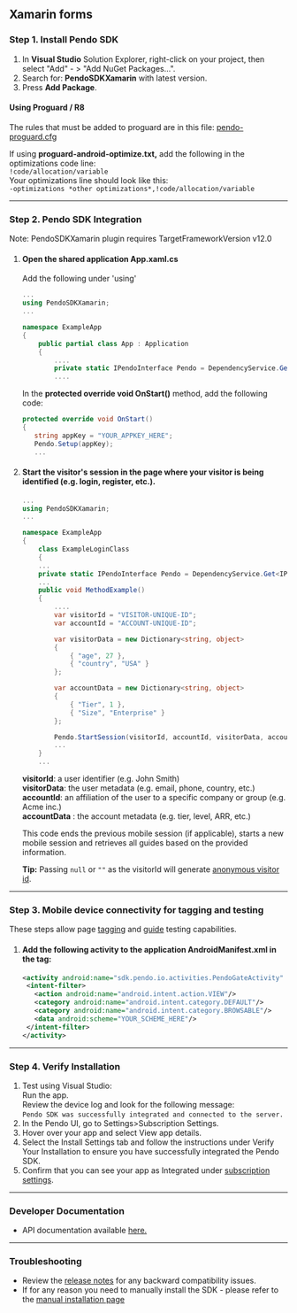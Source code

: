 ## Xamarin forms

### Step 1. Install Pendo SDK

1. In **Visual Studio** Solution Explorer, right-click on your project, then select "Add" - > "Add NuGet Packages…".
2. Search for: **PendoSDKXamarin** with latest version.<br/>
3. Press **Add Package**.

#### **Using Proguard / R8**

The rules that must be added to proguard are in this file: <a href="https://cdn.pendo.io/sdk/install-instructions/pendo-proguard.cfg">pendo-proguard.cfg</a>

If using **proguard-android-optimize.txt,** add the following in the optimizations code line:  
`!code/allocation/variable`  
Your optimizations line should look like this:  
`-optimizations *other optimizations*,!code/allocation/variable`

-------------

### Step 2. Pendo SDK Integration

Note: PendoSDKXamarin plugin requires TargetFrameworkVersion v12.0

1. #### Open the shared application **App.xaml.cs**

   Add the following under 'using'

    ```c#
    ...
    using PendoSDKXamarin;
    ...

    namespace ExampleApp
    {
        public partial class App : Application
        {
            ....
            private static IPendoInterface Pendo = DependencyService.Get<IPendoInterface>();
            ....    
    ```  

    In the **protected override void OnStart()** method, add the following code:

    ```c#
    protected override void OnStart()
    {
       string appKey = "YOUR_APPKEY_HERE";
       Pendo.Setup(appKey);
       ...
    ```

2. #### Start the visitor's session in the page where your visitor is being identified (e.g. login, register, etc.).

    ```c#
    ...
    using PendoSDKXamarin;
    ...

    namespace ExampleApp
    {
        class ExampleLoginClass
        {
        ...
        private static IPendoInterface Pendo = DependencyService.Get<IPendoInterface>();
        ...
        public void MethodExample()
        {
            ....
            var visitorId = "VISITOR-UNIQUE-ID";
            var accountId = "ACCOUNT-UNIQUE-ID";

            var visitorData = new Dictionary<string, object>
            {
                { "age", 27 },
                { "country", "USA" }
            };

            var accountData = new Dictionary<string, object>
            {
                { "Tier", 1 },
                { "Size", "Enterprise" }
            };

            Pendo.StartSession(visitorId, accountId, visitorData, accountData);
            ...
        }
        ...
    ```

   **visitorId**: a user identifier (e.g. John Smith)  
   **visitorData**: the user metadata (e.g. email, phone, country, etc.)  
   **accountId**: an affiliation of the user to a specific company or group (e.g. Acme inc.)  
   **accountData** : the account metadata (e.g. tier, level, ARR, etc.)

   This code ends the previous mobile session (if applicable), starts a new mobile session and retrieves all guides based on the provided information.

   **Tip:** Passing `null` or `""` as the visitorId will generate <a href="https://help.pendo.io/resources/support-library/analytics/anonymous-visitors.html" target="_blank">anonymous visitor id</a>.

-------------

### Step 3. Mobile device connectivity for tagging and testing

These steps allow page <a href="https://support.pendo.io/hc/en-us/articles/360033609651-Tagging-Mobile-Pages#HowtoTagaPage" target="_blank">tagging</a>
and <a href="https://support.pendo.io/hc/en-us/articles/360033487792-Creating-a-Mobile-Guide#test-guide-on-device-0-6" target="_blank">guide</a> testing capabilities.

1. #### Add the following **activity** to the application **AndroidManifest.xml** in the **<Application>** tag:

    ```xml
    <activity android:name="sdk.pendo.io.activities.PendoGateActivity" android:launchMode="singleInstance" android:exported="true">
     <intent-filter>
       <action android:name="android.intent.action.VIEW"/>
       <category android:name="android.intent.category.DEFAULT"/>
       <category android:name="android.intent.category.BROWSABLE"/>
       <data android:scheme="YOUR_SCHEME_HERE"/>
     </intent-filter>
    </activity>
    ```
-------------

### Step 4. Verify Installation

1. Test using Visual Studio:  
Run the app.  
Review the device log and look for the following message:  
`Pendo SDK was successfully integrated and connected to the server.`
2. In the Pendo UI, go to Settings>Subscription Settings.
3. Hover over your app and select View app details.
4. Select the Install Settings tab and follow the instructions under Verify Your Installation to ensure you have successfully integrated the Pendo SDK.
5. Confirm that you can see your app as Integrated under <a href="https://app.pendo.io/admin" target="_blank">subscription settings</a>.

-------------

### Developer Documentation

* API documentation available <a href="https://support.pendo.io/hc/en-us/articles/360057203531-Android-Developer-API-Documentation" target="_blank">here.</a>

-------------

### Troubleshooting

* Review the <a href="https://developers.pendo.io/category/mobile-sdk/" target="_blank">release notes</a> for any backward compatibility issues.
* If for any reason you need to manually install the SDK - please refer to the <a href="https://github.com/pendo-io/pendo-mobile-sdk/blob/master/android/pnddocs/android_sdk_manual_installation.md">manual installation page</a>

